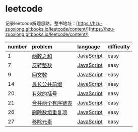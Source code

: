# leetcode

记录leetcode解题思路，整书地址：[https://hzu-zuoxiong.gitbooks.io/leetcode/content/](https://hzu-zuoxiong.gitbooks.io/leetcode/content/)

| number | problem | language | difficulty |
| :--- | :--- | :--- | :--- |
| 1 | [两数之和](https://leetcode-cn.com/problems/two-sum/description/) | [JavaScript](/liang-shu-zhi-he.md) | easy |
| 7 | [反转整数](https://leetcode-cn.com/problems/reverse-integer/description/) | [JavaScript](/fan-zhuan-zheng-shu.md) | easy |
| 9 | [回文数](https://leetcode-cn.com/problems/palindrome-number/description/) | [JavaScript](/hui-wen-shu.md) | easy |
| 14 | [最长公共前缀](https://leetcode-cn.com/problems/longest-common-prefix/description/) | [JavaScript](/zui-chang-gong-gong-qian-zhui.md) | easy |
| 20 | [有效的括号](https://leetcode-cn.com/problems/valid-parentheses/description/) | [JavaScript](/you-xiao-de-kuo-hao.md) | easy |
| 21 | [合并两个有序链表](https://leetcode-cn.com/problems/merge-two-sorted-lists/description/) | [JavaScript](/he-bing-liang-ge-you-xu-lian-biao.md) | easy |
| 26 | [删除数组重复项](https://leetcode-cn.com/problems/remove-duplicates-from-sorted-array/description/) | [JavaScript](/shan-chu-zhong-fu-xiang.md) | easy |
| 27 | [移除元素](https://leetcode-cn.com/problems/remove-element/description/) | [JavaScript](/yi-chu-yuan-su.md) | easy |



